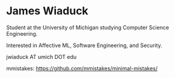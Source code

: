 # James Wiaduck

Student at the University of Michigan studying Computer Science Engineering.

Interested in Affective ML, Software Engineering, and Security.

jwiaduck AT umich DOT edu

mmistakes: https://github.com/mmistakes/minimal-mistakes/